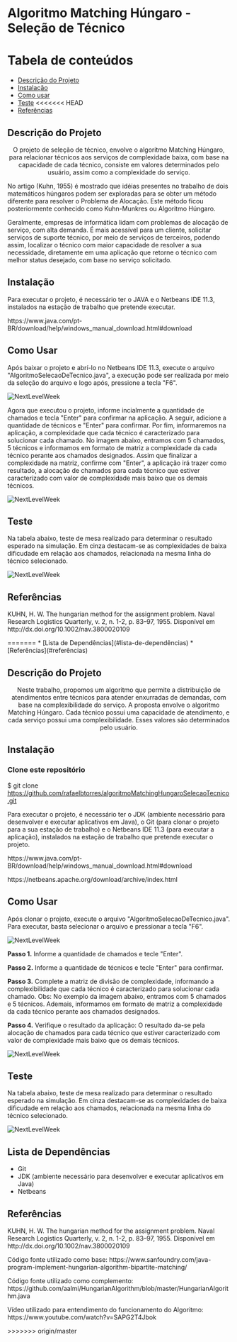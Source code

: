 # Algoritmo Matching Húngaro - Seleção de Técnico

Tabela de conteúdos
=================
<!--ts-->
   * [Descrição do Projeto](#Descrição-do-Projeto)
   * [Instalação](#instalação)
   * [Como usar](#como-usar)
   * [Teste](#teste)
<<<<<<< HEAD
   * [Referências](#referências)
<!--te-->

## Descrição do Projeto

   <p align="center">O projeto de seleção de técnico, envolve o algoritmo Matching Húngaro, para relacionar técnicos aos serviços de complexidade baixa, com base na capacidade de cada técnico, consiste em valores determinados pelo usuário, assim como a complexidade do serviço.</p>
<p>No artigo (Kuhn, 1955) é mostrado que idéias presentes no trabalho de dois matemáticos húngaros podem ser exploradas para se obter um método diferente para resolver o Problema de Alocação. Este método ficou posteriormente conhecido como Kuhn-Munkres ou Algoritmo Húngaro.</p>
<p>Geralmente, empresas de informática lidam com problemas de alocação de serviço, com alta demanda. É mais acessível para um cliente, solicitar serviços de suporte técnico, por meio de serviços de terceiros, podendo assim, localizar o técnico com maior capacidade de resolver a sua necessidade, diretamente em uma aplicação que retorne o técnico com melhor status desejado, com base no serviço solicitado.</p>

## Instalação

<p>Para executar o projeto, é necessário ter o JAVA e o Netbeans IDE 11.3, instalados na estação de trabalho que pretende executar.</p>
<p>https://www.java.com/pt-BR/download/help/windows_manual_download.html#download</p>

## Como Usar

<p>Após baixar o projeto e abrí-lo no Netbeans IDE 11.3, execute o arquivo "AlgoritmoSelecaoDeTecnico.java", a execução pode ser realizada por meio da seleção do arquivo e logo após, pressione a tecla "F6".</p>

<img alt="NextLevelWeek" title="#NextLevelWeek" src="https://github.com/rafaelbtorres/algoritmoMathingUngaroSelecaoTecnico/blob/main/img/hungaro1.jpg?raw=true" />

<p>Agora que executou o projeto, informe incialmente a quantidade de chamados e tecla "Enter" para confirmar na aplicação. A seguir, adicione a quantidade de técnicos e "Enter" para confirmar. Por fim, informaremos na aplicação, a complexidade que cada técnico é caracterizado para solucionar cada chamado. No imagem abaixo, entramos com 5 chamados, 5 técnicos e informamos em formato de matriz a complexidade da cada técnico perante aos chamados designados. Assim que finalizar a complexidade na matriz, confirme com "Enter", a aplicação irá trazer como resultado, a alocação de chamados para cada técnico que estiver caracterizado com valor de complexidade mais baixo que os demais técnicos.</p>

<img alt="NextLevelWeek" title="#NextLevelWeek" src="https://github.com/rafaelbtorres/algoritmoMathingUngaroSelecaoTecnico/blob/main/img/hungaro2.jpg?raw=true" />

## Teste

<p>Na tabela abaixo, teste de mesa realizado para determinar o resultado esperado na simulação. Em cinza destacam-se as complexidades de baixa dificudade em relação aos chamados, relacionada na mesma linha do técnico selecionado.</p>

<img alt="NextLevelWeek" title="#NextLevelWeek" src="https://github.com/rafaelbtorres/algoritmoMathingUngaroSelecaoTecnico/blob/main/img/testeDeMesa.png?raw=true" />

## Referências
<p>KUHN, H. W. The hungarian method for the assignment problem. Naval Research Logistics Quarterly, v. 2, n. 1-2, p. 83–97, 1955. Disponível em http://dx.doi.org/10.1002/nav.3800020109</p>
=======
   * [Lista de Dependências](#lista-de-dependências)
   * [Referências](#referências)
<!--te-->

## Descrição do Projeto

<p align="center"> Neste trabalho, propomos um algoritmo que permite a distribuição de atendimentos entre técnicos para atender enxurradas de demandas, com base na complexibilidade do serviço. A proposta envolve o algoritmo Matching Húngaro. Cada técnico possui uma capacidade de atendimento, e cada serviço possui uma complexibilidade. Esses valores são determinados pelo usuário.

## Instalação </p>

### Clone este repositório
$ git clone <https://github.com/rafaelbtorres/algoritmoMatchingHungaroSelecaoTecnico.git>

<p>Para executar o projeto, é necessário ter o JDK (ambiente necessário para desenvolver e executar aplicativos em Java), o Git (para clonar o projeto para a sua estação de trabalho) e o Netbeans IDE 11.3 (para executar a aplicação), instalados na estação de trabalho que pretende executar o projeto.</p>
<p>https://www.java.com/pt-BR/download/help/windows_manual_download.html#download</p>
<p>https://netbeans.apache.org/download/archive/index.html</p>

## Como Usar

<p>Após clonar o projeto, execute o arquivo "AlgoritmoSelecaoDeTecnico.java". Para executar, basta selecionar o arquivo e pressionar a tecla "F6".</p>

<img alt="NextLevelWeek" title="#NextLevelWeek" src="https://github.com/rafaelbtorres/algoritmoMathingUngaroSelecaoTecnico/blob/main/hungaro1.jpg?raw=true" />

**Passo 1.** Informe a quantidade de chamados e tecle "Enter".

**Passo 2.** Informe a quantidade de técnicos e tecle "Enter" para confirmar.

**Passo 3.** Complete a matriz de divisão de complexidade, informando a complexibilidade que cada técnico é caracterizado para solucionar cada chamado. 
Obs: No exemplo da imagem abaixo, entramos com 5 chamados e 5 técnicos. Ademais, informamos em formato de matriz a complexidade da cada técnico perante aos chamados designados.

**Passo 4.** Verifique o resultado da aplicação: O resultado da-se pela alocação de chamados para cada técnico que estiver caracterizado com valor de complexidade mais baixo que os demais técnicos.

<img alt="NextLevelWeek" title="#NextLevelWeek" src="https://github.com/rafaelbtorres/algoritmoMathingUngaroSelecaoTecnico/blob/main/hungaro2.jpg?raw=true" />

## Teste

<p>Na tabela abaixo, teste de mesa realizado para determinar o resultado esperado na simulação. Em cinza destacam-se as complexidades de baixa dificudade em relação aos chamados, relacionada na mesma linha do técnico selecionado.</p>

<img alt="NextLevelWeek" title="#NextLevelWeek" src="https://github.com/rafaelbtorres/algoritmoMathingUngaroSelecaoTecnico/blob/main/testeDeMesa.png?raw=true" />

## Lista de Dependências

<ul>
  <li>Git</li>
  <li>JDK (ambiente necessário para desenvolver e executar aplicativos em Java)</li>
  <li>Netbeans</li>
</ul>

## Referências
<p>KUHN, H. W. The hungarian method for the assignment problem. Naval Research Logistics Quarterly, v. 2, n. 1-2, p. 83–97, 1955. Disponível em http://dx.doi.org/10.1002/nav.3800020109</p>

<p>Código fonte utilizado como base: https://www.sanfoundry.com/java-program-implement-hungarian-algorithm-bipartite-matching/ </p>


<p>Código fonte utilizado como complemento: https://github.com/aalmi/HungarianAlgorithm/blob/master/HungarianAlgorithm.java</p>


<p>Vídeo utilizado para entendimento do funcionamento do Algoritmo: https://www.youtube.com/watch?v=SAPG2T4Jbok</p>
>>>>>>> origin/master
